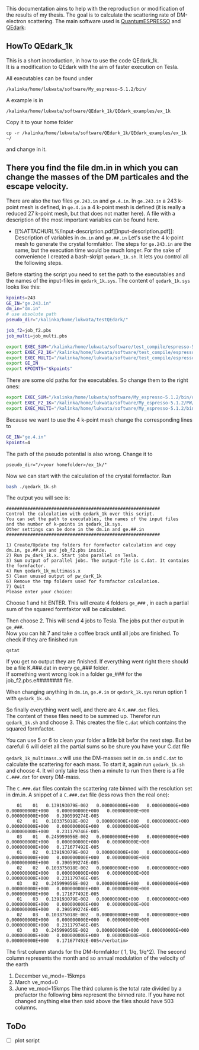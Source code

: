 
This documentation aims to help with the reproduction or modification of the results of my thesis. The goal is to calculate the scattering rate of DM-electron scattering. <span style="background-color: transparent;">T</span><span style="background-color: transparent;">he main software used is <a href="http://www.quantum-espresso.org/" title="qe">QuantumESPRESSO</a> and <a href="https://github.com/adrian-soto/QEdark_repo" title="qedark">QEdark</a>:</span>

## HowTo QEdark_1k

This is a short incroduction, in how to use the code QEdark_1k.  
It is a modification to QEdark with the aim of faster execution on Tesla.

All executables can be found under

    /kalinka/home/lukwata/software/My_espresso-5.1.2/bin/

A example is in

    /kalinka/home/lukwata/software/QEdark_1k/QEdark_examples/ex_1k

Copy it to your home folder

    cp -r /kalinka/home/lukwata/software/QEdark_1k/QEdark_examples/ex_1k ~/

and change in it.

## There you find the file dm.in in which you can change the masses of the DM particales and the escape velocity.

There are also the two files `ge.243.in` and `ge.4.in`. In `ge.243.in` a 243 k-point mesh is defined, in `ge.4.in` a 4 k-point mesh is defined (it is really a reduced 27 k-point mesh, but that does not matter here).
A file with a description of the most important variables can be found here.
   * [[%ATTACHURL%/input-description.pdf][input-description.pdf]]: Description of variables in `dm.in` and `ge.##.in`
Let's use the 4 k-point mesh to generate the crystal formfaktor. The steps for `ge.243.in` are the same, but the execution time would be much longer.
For the sake of convenience I created a bash-skript `qedark_1k.sh`.
It lets you control all the following steps.

Before starting the script you need to set the path to the executables and the names of the input-files in `qedark_1k.sys`.
The content of `qedark_1k.sys` looks like this:
```bash
kpoints=243
GE_IN="ge.243.in"
dm_in="dm.in"
# use absolute path
pseudo_dir="/kalinka/home/lukwata/testQEdark/"

job_f2=job_f2.pbs
job_multi=job_multi.pbs

export EXEC_SUM="/kalinka/home/lukwata/software/test_compile/espresso-5.1.2/bin/qedark_1k_sum.x"
export EXEC_F2_1K="/kalinka/home/lukwata/software/test_compile/espresso-5.1.2/PW/src/pw_dark_1k.x"
export EXEC_MULTI="/kalinka/home/lukwata/software/test_compile/espresso-5.1.2/bin/qedark_1k_multimass.x"
export GE_IN
export KPOINTS="$kpoints"
```

There are some old paths for the executables. So change them to the right ones:

```bash
export EXEC_SUM="/kalinka/home/lukwata/software/My_espresso-5.1.2/bin/qedark_1k_sum.x"
export EXEC_F2_1K="/kalinka/home/lukwata/software/My_espresso-5.1.2/PW/src/pw_dark_1k.x"
export EXEC_MULTI="/kalinka/home/lukwata/software/My_espresso-5.1.2/bin/qedark_1k_multi.x"
```

Because we want to use the 4 k-point mesh change the corresponding lines to
```bash
GE_IN="ge.4.in"
kpoints=4
```

The path of the pseudo potential is also wrong. Change it to

    pseudo_dir="/<your homefolder>/ex_1k/"

Now we can start with the calculation of the crystal formfactor. Run
```bash
bash ./qedark_1k.sh
```

The output you will see is:
```
##########################################################
Control the calculation with qedark_1k over this script.
You can set the path to executables, the names of the input files
and the number of k-points in qedark_1k.sys.
Other settings can be done in the dm.in and ge.##.in
##########################################################

1) Create/Update tmp folders for formfactor calculation and copy dm.in, ge.##.in and job_f2.pbs inside.
2) Run pw_dark_1k.x. Start jobs parallel on Tesla.
3) Sum output of parallel jobs. The output-file is C.dat. It contains the formfactor.
4) Run qedark_1k_multimass.x
5) Clean unused output of pw_darK_1k
6) Remove the tmp folders used for formfactor calculation.
7) Quit
Please enter your choice:
```

Choose 1 and hit ENTER. This will create 4 folders `ge_###` , in each a partial sum of the squared formfaktor will be calculated.

Then choose 2. This will send 4 jobs to Tesla. The jobs put ther output in `ge_###`.  
Now you can hit 7 and take a coffee brack until all jobs are finished. To check if they are finished run

    qstat

If you get no output they are finished. If everything went right there should be a file K.###.dat in every ge_### folder.  
If something went wrong look in a folder ge_### for the job_f2.pbs.e######## file.

When changing anything in `dm.in`, `ge.#.in` or `qedark_1k.sys` rerun option 1 with `qedark_1k.sh`.

So finally everything went well, and there are 4 `K.###.dat` files.  
The content of these files need to be summed up.
Therefor run `qedark_1k.sh` and choose 3.
This creates the file `C.dat` which contains the squared formfactor.

You can use 5 or 6 to clean your folder a little bit befor the next step.
But be carefull 6 will delet all the partial sums so be shure you have your C.dat file

`qedark_1k_multimass.x` will use the DM-masses set in `dm.in` and `C.dat` to calculate the scattering for each mass.
To start it, again run `qedark_1k.sh` and choose 4.
It wil only take less then a minute to run then there is a file
`C.###.dat` for every DM-mass.

The `C.###.dat` files contain the scattering rate binned with the resolution set in dm.in.
A snippet of a `C.###.dat` file (less rows then the real one):
```
    01    01   0.139193079E-002   0.000000000E+000   0.000000000E+000   0.000000000E+000   0.000000000E+000   0.000000000E+000   0.000000000E+000   0.390599274E-005
    02    01   0.103375018E-002   0.000000000E+000   0.000000000E+000   0.000000000E+000   0.000000000E+000   0.000000000E+000   0.000000000E+000   0.231179746E-005
    03    01   0.245999056E-002   0.000000000E+000   0.000000000E+000   0.000000000E+000   0.000000000E+000   0.000000000E+000   0.000000000E+000   0.171677492E-005
    01    02   0.139193079E-002   0.000000000E+000   0.000000000E+000   0.000000000E+000   0.000000000E+000   0.000000000E+000   0.000000000E+000   0.390599274E-005
    02    02   0.103375018E-002   0.000000000E+000   0.000000000E+000   0.000000000E+000   0.000000000E+000   0.000000000E+000   0.000000000E+000   0.231179746E-005
    03    02   0.245999056E-002   0.000000000E+000   0.000000000E+000   0.000000000E+000   0.000000000E+000   0.000000000E+000   0.000000000E+000   0.171677492E-005
    01    03   0.139193079E-002   0.000000000E+000   0.000000000E+000   0.000000000E+000   0.000000000E+000   0.000000000E+000   0.000000000E+000   0.390599274E-005
    02    03   0.103375018E-002   0.000000000E+000   0.000000000E+000   0.000000000E+000   0.000000000E+000   0.000000000E+000   0.000000000E+000   0.231179746E-005
    03    03   0.245999056E-002   0.000000000E+000   0.000000000E+000   0.000000000E+000   0.000000000E+000   0.000000000E+000   0.000000000E+000   0.171677492E-005</verbatim>
```

The first column stands for the DM-formfaktor ( 1, 1/q, 1/q^2).
The second column represents the month and so annual modulation of the velocity of the earth
1. December ve_mod=-15kmps
2. March ve_mod=0
3. June ve_mod=15kmps
The third column is the total rate divided by a prefactor the following bins represent the binned rate.
If you have not changed anything else then said above the files should have 503 columns.

## ToDo
- [ ] plot script
